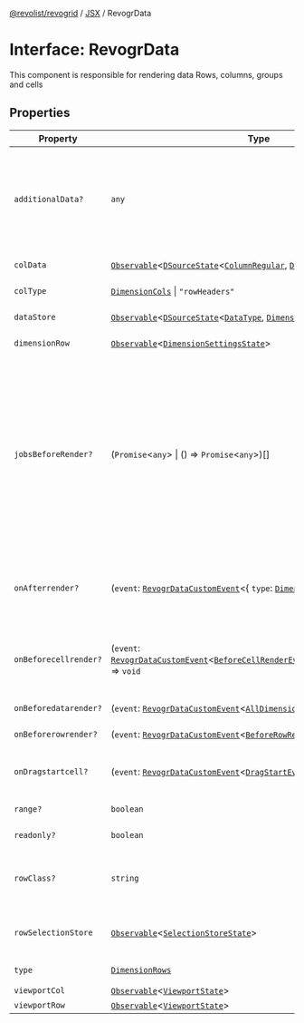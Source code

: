 [@revolist/revogrid](README.md) / [JSX](Namespace.JSX.md) / RevogrData

# Interface: RevogrData

This component is responsible for rendering data
Rows, columns, groups and cells

## Properties

| Property | Type | Description | Defined in |
| ------ | ------ | ------ | ------ |
| `additionalData?` | `any` | Additional data to pass to renderer Used in plugins such as vue or react to pass root app entity to cells | [src/components.d.ts:1647](https://github.com/revolist/revogrid/blob/65763a3c3cbba79c84cbcd4109976d8fec48b078/src/components.d.ts#L1647) |
| `colData` | [`Observable`](TypeAlias.Observable.md)\<[`DSourceState`](TypeAlias.DSourceState.md)\<[`ColumnRegular`](Interface.ColumnRegular.md), [`DimensionCols`](TypeAlias.DimensionCols.md)\>\> | Column source | [src/components.d.ts:1651](https://github.com/revolist/revogrid/blob/65763a3c3cbba79c84cbcd4109976d8fec48b078/src/components.d.ts#L1651) |
| `colType` | [`DimensionCols`](TypeAlias.DimensionCols.md) \| `"rowHeaders"` | Column data type | [src/components.d.ts:1655](https://github.com/revolist/revogrid/blob/65763a3c3cbba79c84cbcd4109976d8fec48b078/src/components.d.ts#L1655) |
| `dataStore` | [`Observable`](TypeAlias.Observable.md)\<[`DSourceState`](TypeAlias.DSourceState.md)\<[`DataType`](TypeAlias.DataType.md), [`DimensionRows`](TypeAlias.DimensionRows.md)\>\> | Data rows source | [src/components.d.ts:1659](https://github.com/revolist/revogrid/blob/65763a3c3cbba79c84cbcd4109976d8fec48b078/src/components.d.ts#L1659) |
| `dimensionRow` | [`Observable`](TypeAlias.Observable.md)\<[`DimensionSettingsState`](Interface.DimensionSettingsState.md)\> | Dimension settings Y | [src/components.d.ts:1663](https://github.com/revolist/revogrid/blob/65763a3c3cbba79c84cbcd4109976d8fec48b078/src/components.d.ts#L1663) |
| `jobsBeforeRender?` | (`Promise`\<`any`\> \| () => `Promise`\<`any`\>)[] | Prevent rendering until job is done. Can be used for initial rendering performance improvement. When several plugins require initial rendering this will prevent double initial rendering. | [src/components.d.ts:1667](https://github.com/revolist/revogrid/blob/65763a3c3cbba79c84cbcd4109976d8fec48b078/src/components.d.ts#L1667) |
| `onAfterrender?` | (`event`: [`RevogrDataCustomEvent`](Interface.RevogrDataCustomEvent.md)\<\{ `type`: [`DimensionRows`](TypeAlias.DimensionRows.md); \}\>) => `void` | When data render finished for the designated type | [src/components.d.ts:1671](https://github.com/revolist/revogrid/blob/65763a3c3cbba79c84cbcd4109976d8fec48b078/src/components.d.ts#L1671) |
| `onBeforecellrender?` | (`event`: [`RevogrDataCustomEvent`](Interface.RevogrDataCustomEvent.md)\<[`BeforeCellRenderEvent`](Interface.BeforeCellRenderEvent.md)\<[`CellTemplateProp`](Interface.CellTemplateProp.md)\>\>) => `void` | Before each cell render function. Allows to override cell properties | [src/components.d.ts:1675](https://github.com/revolist/revogrid/blob/65763a3c3cbba79c84cbcd4109976d8fec48b078/src/components.d.ts#L1675) |
| `onBeforedatarender?` | (`event`: [`RevogrDataCustomEvent`](Interface.RevogrDataCustomEvent.md)\<[`AllDimensionType`](Interface.AllDimensionType.md)\>) => `void` | Before data render | [src/components.d.ts:1679](https://github.com/revolist/revogrid/blob/65763a3c3cbba79c84cbcd4109976d8fec48b078/src/components.d.ts#L1679) |
| `onBeforerowrender?` | (`event`: [`RevogrDataCustomEvent`](Interface.RevogrDataCustomEvent.md)\<[`BeforeRowRenderEvent`](Interface.BeforeRowRenderEvent.md)\<`any`\>\>) => `void` | Before each row render | [src/components.d.ts:1683](https://github.com/revolist/revogrid/blob/65763a3c3cbba79c84cbcd4109976d8fec48b078/src/components.d.ts#L1683) |
| `onDragstartcell?` | (`event`: [`RevogrDataCustomEvent`](Interface.RevogrDataCustomEvent.md)\<[`DragStartEvent`](Interface.DragStartEvent.md)\>) => `void` | Event emitted on cell drag start | [src/components.d.ts:1687](https://github.com/revolist/revogrid/blob/65763a3c3cbba79c84cbcd4109976d8fec48b078/src/components.d.ts#L1687) |
| `range?` | `boolean` | Range allowed | [src/components.d.ts:1691](https://github.com/revolist/revogrid/blob/65763a3c3cbba79c84cbcd4109976d8fec48b078/src/components.d.ts#L1691) |
| `readonly?` | `boolean` | Readonly mode | [src/components.d.ts:1695](https://github.com/revolist/revogrid/blob/65763a3c3cbba79c84cbcd4109976d8fec48b078/src/components.d.ts#L1695) |
| `rowClass?` | `string` | Defines property from which to read row class | [src/components.d.ts:1699](https://github.com/revolist/revogrid/blob/65763a3c3cbba79c84cbcd4109976d8fec48b078/src/components.d.ts#L1699) |
| `rowSelectionStore` | [`Observable`](TypeAlias.Observable.md)\<[`SelectionStoreState`](TypeAlias.SelectionStoreState.md)\> | Selection, range, focus for row selection | [src/components.d.ts:1703](https://github.com/revolist/revogrid/blob/65763a3c3cbba79c84cbcd4109976d8fec48b078/src/components.d.ts#L1703) |
| `type` | [`DimensionRows`](TypeAlias.DimensionRows.md) | Row data type | [src/components.d.ts:1707](https://github.com/revolist/revogrid/blob/65763a3c3cbba79c84cbcd4109976d8fec48b078/src/components.d.ts#L1707) |
| `viewportCol` | [`Observable`](TypeAlias.Observable.md)\<[`ViewportState`](Interface.ViewportState.md)\> | Viewport X | [src/components.d.ts:1711](https://github.com/revolist/revogrid/blob/65763a3c3cbba79c84cbcd4109976d8fec48b078/src/components.d.ts#L1711) |
| `viewportRow` | [`Observable`](TypeAlias.Observable.md)\<[`ViewportState`](Interface.ViewportState.md)\> | Viewport Y | [src/components.d.ts:1715](https://github.com/revolist/revogrid/blob/65763a3c3cbba79c84cbcd4109976d8fec48b078/src/components.d.ts#L1715) |
